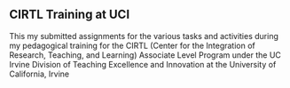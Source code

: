 ## CIRTL Training at UCI 

This my submitted assignments for the various tasks and activities during my
pedagogical training for the CIRTL (Center for the Integration of Research,
Teaching, and Learning) Associate Level Program under the UC Irvine Division of
Teaching Excellence and Innovation at the University of California, Irvine
